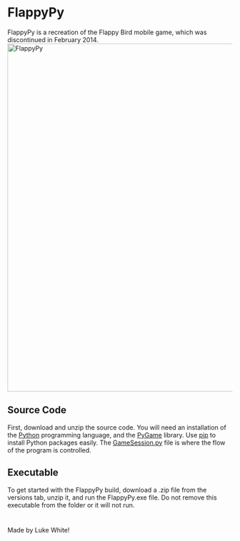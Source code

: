 # FlappyPy
FlappyPy is a recreation of the Flappy Bird mobile game, which was discontinued in February 2014.
<img src="https://user-images.githubusercontent.com/55700734/171046922-6f13eb8f-c075-4ec3-8b71-89ea0e0c5c5f.png" alt="FlappyPy" width="780"/>

## Source Code
First, download and unzip the source code. You will need an installation of the [Python](https://www.python.org/) programming language, and the [PyGame](https://www.pygame.org/news) library. Use [pip](https://pypi.org/project/pip/) to install Python packages easily. The [GameSession.py](data/GameSession.py) file is where the flow of the program is controlled.  

## Executable
To get started with the FlappyPy build, download a .zip file from the versions tab, unzip it, and run the FlappyPy.exe file. Do not remove this executable from the folder or it will not run.
#
Made by Luke White!
